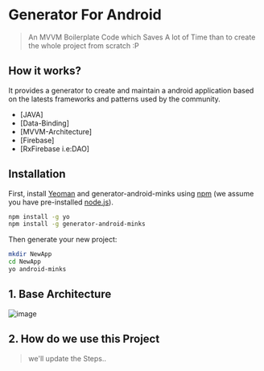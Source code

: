 # Generator For Android

> An MVVM Boilerplate Code which Saves A lot of Time than to create the whole project from scratch :P

## How it works?

It provides a generator to create and maintain a android application based on the latests frameworks and patterns used by the community.

- [JAVA]
- [Data-Binding]
- [MVVM-Architecture]
- [Firebase]
- [RxFirebase i.e:DAO]

## Installation

First, install [Yeoman](http://yeoman.io) and generator-android-minks using [npm](https://www.npmjs.com/) (we assume you have pre-installed [node.js](https://nodejs.org/)).

```bash
npm install -g yo
npm install -g generator-android-minks
```

Then generate your new project:

```bash
mkdir NewApp
cd NewApp
yo android-minks
```

## 1. Base Architecture

![image](https://user-images.githubusercontent.com/38183241/69619289-b82b7180-107e-11ea-9ec6-b25a93df17bc.png)

## 2. How do we use this Project

> we'll update the Steps..
